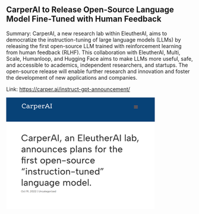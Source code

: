 ## CarperAI to Release Open-Source Language Model Fine-Tuned with Human Feedback
Summary: CarperAI, a new research lab within EleutherAI, aims to democratize the instruction-tuning of large language models (LLMs) by releasing the first open-source LLM trained with reinforcement learning from human feedback (RLHF). This collaboration with EleutherAI, Multi, Scale, Humanloop, and Hugging Face aims to make LLMs more useful, safe, and accessible to academics, independent researchers, and startups. The open-source release will enable further research and innovation and foster the development of new applications and companies.

Link: https://carper.ai/instruct-gpt-announcement/

<img src="/img/dc29bb69-f523-4afa-ab0d-ea28a54a8c8d.png" width="400" />
<br/><br/>
